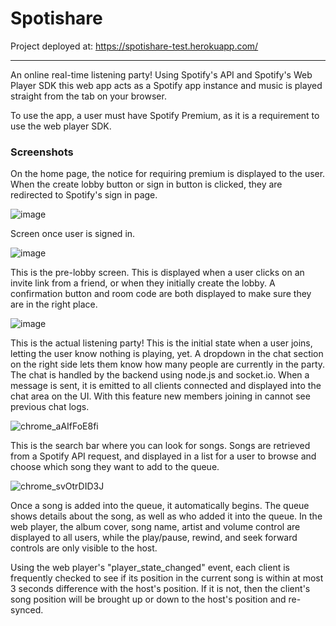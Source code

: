 # Spotishare

Project deployed at: https://spotishare-test.herokuapp.com/

***

An online real-time listening party! Using Spotify's API and Spotify's Web Player SDK this web app acts as a Spotify app instance and music is played straight from the tab on your browser.

To use the app, a user must have Spotify Premium, as it is a requirement to use the web player SDK.

### Screenshots
On the home page, the notice for requiring premium is displayed to the user. When the create lobby button or sign in button is clicked, they are redirected to Spotify's sign in page.

![image](https://user-images.githubusercontent.com/41880283/149177085-58770142-3f96-42d6-b985-f5eaa7cf9cd3.png)

Screen once user is signed in.

![image](https://user-images.githubusercontent.com/41880283/149177289-cb90c633-ae81-44d6-89cf-5e79c8236ea1.png)

This is the pre-lobby screen. This is displayed when a user clicks on an invite link from a friend, or when they initially create the lobby. A confirmation button and room code are both displayed to make sure they are in the right place.

![image](https://user-images.githubusercontent.com/41880283/149177356-412d3bb2-2811-47aa-af89-fd67bf62b842.png)

This is the actual listening party! This is the initial state when a user joins, letting the user know nothing is playing, yet. A dropdown in the chat section on the right side lets them know how many people are currently in the party. The chat is handled by the backend using node.js and socket.io. When a message is sent, it is emitted to all clients connected and displayed into the chat area on the UI. With this feature new members joining in cannot see previous chat logs.

![chrome_aAIfFoE8fi](https://user-images.githubusercontent.com/41880283/149182135-7f575e4d-9457-41ac-8846-96201562e258.gif)

This is the search bar where you can look for songs. Songs are retrieved from a Spotify API request, and displayed in a list for a user to browse and choose which song they want to add to the queue.

![chrome_svOtrDID3J](https://user-images.githubusercontent.com/41880283/149195183-67c436e8-b2e7-49db-86f1-a42f3567821e.gif)

Once a song is added into the queue, it automatically begins. The queue shows details about the song, as well as who added it into the queue.
In the web player, the album cover, song name, artist and volume control are displayed to all users, while the play/pause, rewind, and seek forward controls are only visible to the host. 

Using the web player's "player_state_changed" event, each client is frequently checked to see if its position in the current song is within at most 3 seconds difference with the host's position. If it is not, then the client's song position will be brought up or down to the host's position and re-synced.
